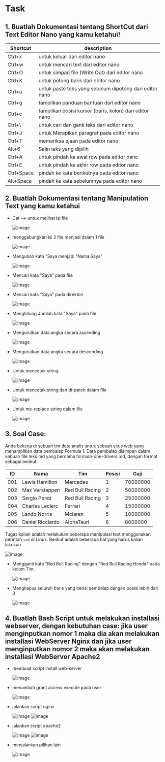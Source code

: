 # Task 

## 1. Buatlah Dokumentasi tentang ShortCut dari Text Editor Nano yang kamu ketahui!
| Shortcut        | description        |
| ------------- |-------------| 
| Ctrl+x |untuk keluar dari editor nano|
| Ctrl+w |untuk mencari text dari editor nano|
| Ctrl+O |untuk simpan file (Write Out) dari editor nano|
| Ctrl+K |untuk potong baris dari editor nano|
| Ctrl+u |untuk paste teks yang sebelum dipotong dari editor nano|
| Ctrl+g |tampilkan panduan bantuan dari editor nano|
| Ctrl+c |tampilkan posisi kursor (baris, kolon) dari editor nano|
| Ctrl+\ |untuk cari dan ganti teks dari editor nano|
| Ctrl+J |untuk Merapikan paragraf pada editor nano|
| Ctrl+T |memeriksa ejaan pada editor nano|
| Alt+6 | Salin teks yang dipilih|
| Ctrl+A | untuk pindah ke awal row pada editor nano|
| Ctrl+E | untuk pindah ke akhir row pada editor nano|
| Ctrl+Space | pindah ke kata berikutnya pada editor nano|
| Alt+Space | pindah ke kata sebelumnya pada editor nano|

## 2. Buatlah Dokumentasi tentang Manipulation Text yang kamu ketahui
- Cat --> untuk melihat isi file
  
  ![image](https://github.com/user-attachments/assets/05275458-ae7a-435c-ae66-c6361b6ab8cf)

- menggabungkan isi 3 file menjadi dalam 1 file
  
  ![image](https://github.com/user-attachments/assets/f455df2d-b304-4c05-a44f-03cc94ab3a31)

- Mengubah kata "Saya menjadi "Nama Saya"
  
  ![image](https://github.com/user-attachments/assets/9d5b10f6-e2a4-4f83-813e-fc69b08378dd)

- Mencari kata "Saya" pada file
  
  ![image](https://github.com/user-attachments/assets/4b2175a8-ddd4-4359-a81f-13b0e26bf6bf)

- Mencari kata "Saya" pada direktori
  
  ![image](https://github.com/user-attachments/assets/252cc8c1-2555-4059-bd8f-690a3dbd7587)

- Menghitung Jumlah kata "Saya" pada file
  
  ![image](https://github.com/user-attachments/assets/d4101d77-b27b-465c-bea6-ca104e67a513)

- Mengurutkan data angka secara ascending
  
  ![image](https://github.com/user-attachments/assets/f579b1b1-e9c4-41fc-aedc-03bb6b3161b1)

- Mengurutkan data angka secara descending
  
  ![image](https://github.com/user-attachments/assets/c5fcf73b-e5ce-40b4-bd4c-3c20b2ca8dd0)

- Untuk mencetak string
  
  ![image](https://github.com/user-attachments/assets/e4f673e2-49dd-4f2b-9f04-fc723a9c2c4a)

- Untuk mencetak string dan di-patch dalam file
  
  ![image](https://github.com/user-attachments/assets/f72a9447-04f0-4dbe-ab73-bdd1c845cd3d)

- Untuk me-replace string dalam file
  
  ![image](https://github.com/user-attachments/assets/567b538b-fa4c-40f5-8146-45acbc302bd4)

## 3. Soal Case: 
Anda bekerja di sebuah tim data analis untuk sebuah situs web yang menampilkan data pembalap Formula 1. Data pembalap disimpan dalam sebuah file teks md yang bernama formula-one-drivers.md, dengan format sebagai berikut:

|ID|Nama|Tim|Posisi|Gaji|
|------------- |------------- |------------- |------------- |-------------|    
|001|Lewis Hamilton|Mercedes|1|70000000|
|002|Max Verstappen|Red Bull Racing|2|50000000|
|003|Sergio Perez|Red Bull Racing|3|25000000|
|004|Charles Leclerc|Ferrari|4|15000000|
|005|Lando Norris|Mclaren|5|10000000|
|006|Daniel Ricciardo|AlphaTauri|6|8000000|

Tugas kalian adalah melakukan beberapa manipulasi text menggunakan perintah `sed` di Linux. Berikut adalah beberapa hal yang harus kalian lakukan.

![image](https://github.com/user-attachments/assets/22581e41-29f9-468c-8b94-61ad76c02787)

  - Mengganti kata "Red Bull Racing" dengan "Red Bull Racing Honda" pada kolom Tim.

    ![image](https://github.com/user-attachments/assets/aa43ea3d-88d8-46b4-abc8-b5d1549b36e1)

  - Menghapus seluruh baris yang berisi pembalap dengan posisi lebih dari 3

    ![image](https://github.com/user-attachments/assets/e471560d-5c63-4a39-beb5-032b58fe7d84)

## 4. Buatlah Bash Script untuk melakukan installasi webserver, dengan kebutuhan case: jika user menginputkan nomor 1 maka dia akan melakukan installasi WebServer Nginx dan jika user menginputkan nomor 2 maka akan melakukan installasi WebServer Apache2

  - membuat script install web-server
    
    ![image](https://github.com/user-attachments/assets/aab75a40-a043-4f0b-8928-75cbe8d7458f)

  - menambah grant access execute pada user
    
    ![image](https://github.com/user-attachments/assets/c069af30-a241-4d36-99b0-9b7eed2edc22)
  - jalankan script nginx
    
    ![image](https://github.com/user-attachments/assets/45bdca60-2362-4e3b-a4c2-83fd40c510aa)
    ![image](https://github.com/user-attachments/assets/22a2dbf9-98ec-462e-9e96-8b81f508d768)

 - jalankan script apache2
    
    ![image](https://github.com/user-attachments/assets/6b2ac70f-3a05-4738-b07c-26fcd451b86b)
    ![image](https://github.com/user-attachments/assets/d9d3af84-12c6-431e-91b9-4f90489cd953)
 
 - menjalankan pilihan lain
   
   ![image](https://github.com/user-attachments/assets/08fa6607-1fba-4e5c-b705-e97f22b058a4)




